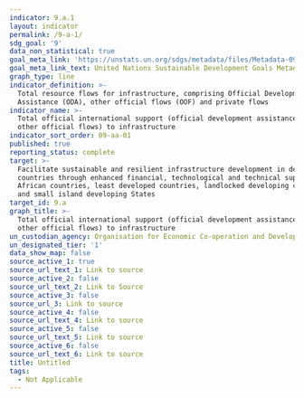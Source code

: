 ```yaml
---
indicator: 9.a.1
layout: indicator
permalink: /9-a-1/
sdg_goal: '9'
data_non_statistical: true
goal_meta_link: 'https://unstats.un.org/sdgs/metadata/files/Metadata-09-0A-01.pdf '
goal_meta_link_text: United Nations Sustainable Development Goals Metadata (PDF 208 KB)
graph_type: line
indicator_definition: >-
  Total resource flows for infrastructure, comprising Official Development
  Assistance (ODA), other official flows (OOF) and private flows
indicator_name: >-
  Total official international support (official development assistance plus
  other official flows) to infrastructure
indicator_sort_order: 09-aa-01
published: true
reporting_status: complete
target: >-
  Facilitate sustainable and resilient infrastructure development in developing
  countries through enhanced financial, technological and technical support to
  African countries, least developed countries, landlocked developing countries
  and small island developing States
target_id: 9.a
graph_title: >-
  Total official international support (official development assistance plus
  other official flows) to infrastructure
un_custodian_agency: Organisation for Economic Co-operation and Development (OECD)
un_designated_tier: '1'
data_show_map: false
source_active_1: true
source_url_text_1: Link to source
source_active_2: false
source_url_text_2: Link to Source
source_active_3: false
source_url_3: Link to source
source_active_4: false
source_url_text_4: Link to source
source_active_5: false
source_url_text_5: Link to source
source_active_6: false
source_url_text_6: Link to source
title: Untitled
tags:
  - Not Applicable
---
```

